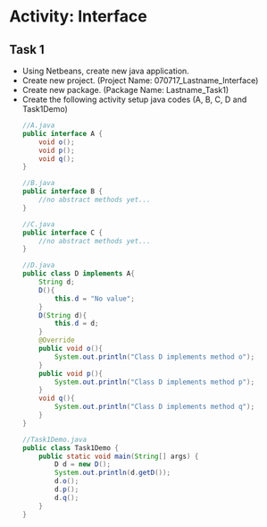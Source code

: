 # Activity: Interface

## Task 1

* Using Netbeans, create new java application.
* Create new project. (Project Name: 070717_Lastname_Interface)
* Create new package. (Package Name: Lastname_Task1)
* Create the following activity setup java codes (A, B, C, D and Task1Demo)
	```java
	//A.java
	public interface A {
	    void o();
	    void p();
	    void q();
	}
	```
	```java
	//B.java
	public interface B {
    	//no abstract methods yet...
	}
	```
	```java
	//C.java
	public interface C {
    	//no abstract methods yet...
	}
	```
	```java
	//D.java
	public class D implements A{
	    String d;
	    D(){
	        this.d = "No value";
	    }
	    D(String d){
	        this.d = d;
	    }
	    @Override
	    public void o(){
	        System.out.println("Class D implements method o");
	    }
	    public void p(){
	        System.out.println("Class D implements method p");
	    }
	    void q(){
	        System.out.println("Class D implements method q");
	    }
	}
	```
	```java
	//Task1Demo.java
	public class Task1Demo {
	    public static void main(String[] args) {
	        D d = new D();
	        System.out.println(d.getD());
	        d.o();
	        d.p();
	        d.q();
	    }
	}	
	```